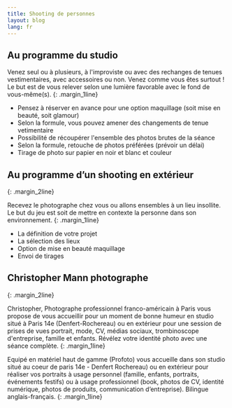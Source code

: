 ```yaml
---
title: Shooting de personnes
layout: blog
lang: fr
---
```

## Au programme du studio

Venez seul ou à plusieurs, à l'improviste ou avec des rechanges de tenues vestimentaires, avec accessoires ou non. Venez comme vous êtes surtout ! Le but est de vous relever selon une lumière favorable avec le fond de vous-même(s). 
{: .margin_1line}

- Pensez à réserver en avance pour une option maquillage (soit mise en beauté, soit glamour)
- Selon la formule, vous pouvez amener des changements de tenue vetimentaire
- Possibilité de récoupérer l'ensemble des photos brutes de la séance
- Selon la formule, retouche de photos préférées (prévoir un délai)
- Tirage de photo sur papier en noir et blanc et couleur

## Au programme d’un shooting en extérieur 
{: .margin_2line}

Recevez le photographe chez vous ou allons ensembles à un lieu insollite. Le but du jeu est soit de mettre en contexte la personne dans son environnement. 
{: .margin_1line}

- La définition de votre projet
- La sélection des lieux
- Option de mise en beauté maquillage
- Envoi de tirages


## Christopher Mann photographe
{: .margin_2line}

Christopher, Photographe professionnel franco-américain à Paris vous propose de vous accueillir pour un moment de bonne humeur en studio situé à Paris 14e (Denfert-Rochereau) ou en extérieur pour une session de prises de vues portrait, mode, CV, médias sociaux, trombinoscope d'entreprise, famille et enfants. Révélez votre identité photo avec une séance complète.
{: .margin_1line}

Equipé en matériel haut de gamme (Profoto) vous accueille dans son studio situé au coeur de paris 14e - Denfert Rochereau) ou en extérieur pour réaliser vos portraits à usage personnel (famille, enfants, portraits, événements festifs) ou à usage professionnel (book, photos de CV, identité numérique, photos de produits, communication d’entreprise). Bilingue anglais-français.
{: .margin_1line}


